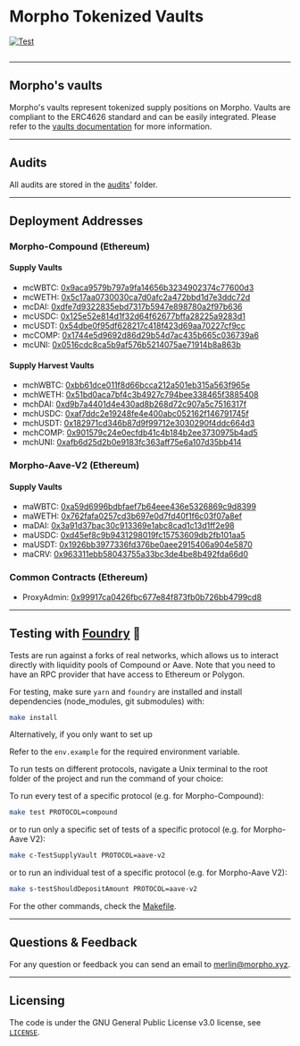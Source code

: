 # Morpho Tokenized Vaults

[![Test](https://github.com/morpho-labs/morpho-contracts/actions/workflows/ci-foundry.yml/badge.svg)](https://github.com/morpho-dao/morpho-tokenized-vaults/actions/workflows/ci-foundry.yml)

<picture>
  <source media="(prefers-color-scheme: dark)" srcset="https://i.imgur.com/uLq5V14.png">
  <img alt="" src="https://i.imgur.com/ZiL1Lr2.png">
</picture>

---

## Morpho's vaults

Morpho's vaults represent tokenized supply positions on Morpho. Vaults are compliant to the ERC4626 standard and can be easily integrated. Please refer to the [vaults documentation](https://developers.morpho.xyz/vaults) for more information.

---

## Audits

All audits are stored in the [audits](./audits/)' folder.

---

## Deployment Addresses

### Morpho-Compound (Ethereum)

#### Supply Vaults

- mcWBTC: [0x9aca9579b797a9fa14656b3234902374c77600d3](https://etherscan.io/address/0x9aca9579b797a9fa14656b3234902374c77600d3)
- mcWETH: [0x5c17aa0730030ca7d0afc2a472bbd1d7e3ddc72d](https://etherscan.io/address/0x5c17aa0730030ca7d0afc2a472bbd1d7e3ddc72d)
- mcDAI: [0xdfe7d9322835ebd7317b5947e898780a2f97b636](https://etherscan.io/address/0xdfe7d9322835ebd7317b5947e898780a2f97b636)
- mcUSDC: [0x125e52e814d1f32d64f62677bffa28225a9283d1](https://etherscan.io/address/0x125e52e814d1f32d64f62677bffa28225a9283d1)
- mcUSDT​: [0x54dbe0f95df628217c418f423d69aa70227cf9cc](https://etherscan.io/address/0x54dbe0f95df628217c418f423d69aa70227cf9cc)
- mcCOMP: [0x1744e5d9692d86d29b54d7ac435b665c036739a6](https://etherscan.io/address/0x1744e5d9692d86d29b54d7ac435b665c036739a6)
- mcUNI: [0x0516cdc8ca5b9af576b5214075ae71914b8a863b](https://etherscan.io/address/0x0516cdc8ca5b9af576b5214075ae71914b8a863b)

#### Supply Harvest Vaults

- mchWBTC: [0xbb61dce011f8d66bcca212a501eb315a563f965e](https://etherscan.io/address/0xbb61dce011f8d66bcca212a501eb315a563f965e)
- mchWETH: [0x51bd0aca7bf4c3b4927c794bee338465f3885408](https://etherscan.io/address/0x51bd0aca7bf4c3b4927c794bee338465f3885408)
- mchDAI: [0xd9b7a4401d4e430ad8b268d72c907a5c7516317f](https://etherscan.io/address/0xd9b7a4401d4e430ad8b268d72c907a5c7516317f)
- mchUSDC: [0xaf7ddc2e19248fe4e400abc052162f146791745f](https://etherscan.io/address/0xaf7ddc2e19248fe4e400abc052162f146791745f)
- mchUSDT: [0x182971cd346b87d9f99712e3030290f4ddc664d3](https://etherscan.io/address/0x182971cd346b87d9f99712e3030290f4ddc664d3)
- mchCOMP: [0x901579c24e0ecfdb41c4b184b2ee3730975b4ad5](https://etherscan.io/address/0x901579c24e0ecfdb41c4b184b2ee3730975b4ad5)
- mchUNI: [0xafb6d25d2b0e9183fc363aff75e6a107d35bb414](https://etherscan.io/address/0xafb6d25d2b0e9183fc363aff75e6a107d35bb414)

### Morpho-Aave-V2 (Ethereum)

#### Supply Vaults

- maWBTC: [0xa59d6996bdbfaef7b64eee436e5326869c9d8399](https://etherscan.io/address/0xa59d6996bdbfaef7b64eee436e5326869c9d8399)
- maWETH: [0x762fafa0257cd3b697e0d7fd40f1f6c03f07a8ef](https://etherscan.io/address/0x762fafa0257cd3b697e0d7fd40f1f6c03f07a8ef)
- maDAI: [0x3a91d37bac30c913369e1abc8cad1c13d1ff2e98](https://etherscan.io/address/0x3a91d37bac30c913369e1abc8cad1c13d1ff2e98)
- maUSDC: [0xd45ef8c9b9431298019fc15753609db2fb101aa5](https://etherscan.io/address/0xd45ef8c9b9431298019fc15753609db2fb101aa5)
- maUSDT: [0x1926bb3977336fd376be0aee2915406a904e5870](https://etherscan.io/address/0x1926bb3977336fd376be0aee2915406a904e5870)
- maCRV: [0x963311ebb58043755a33bc3de4be8b492fda66d0](https://etherscan.io/address/0x963311ebb58043755a33bc3de4be8b492fda66d0)

### Common Contracts (Ethereum)

- ProxyAdmin: [0x99917ca0426fbc677e84f873fb0b726bb4799cd8](https://etherscan.io/address/0x99917ca0426fbc677e84f873fb0b726bb4799cd8)

---

## Testing with [Foundry](https://github.com/foundry-rs/foundry) 🔨

Tests are run against a forks of real networks, which allows us to interact directly with liquidity pools of Compound or Aave. Note that you need to have an RPC provider that have access to Ethereum or Polygon.

For testing, make sure `yarn` and `foundry` are installed and install dependencies (node_modules, git submodules) with:

```bash
make install
```

Alternatively, if you only want to set up

Refer to the `env.example` for the required environment variable.

To run tests on different protocols, navigate a Unix terminal to the root folder of the project and run the command of your choice:

To run every test of a specific protocol (e.g. for Morpho-Compound):

```bash
make test PROTOCOL=compound
```

or to run only a specific set of tests of a specific protocol (e.g. for Morpho-Aave V2):

```bash
make c-TestSupplyVault PROTOCOL=aave-v2
```

or to run an individual test of a specific protocol (e.g. for Morpho-Aave V2):

```bash
make s-testShouldDepositAmount PROTOCOL=aave-v2
```

For the other commands, check the [Makefile](./Makefile).

---

## Questions & Feedback

For any question or feedback you can send an email to [merlin@morpho.xyz](mailto:merlin@morpho.xyz).

---

## Licensing

The code is under the GNU General Public License v3.0 license, see [`LICENSE`](https://github.com/morphodao/morpho-core-v1/blob/main/LICENSE).
